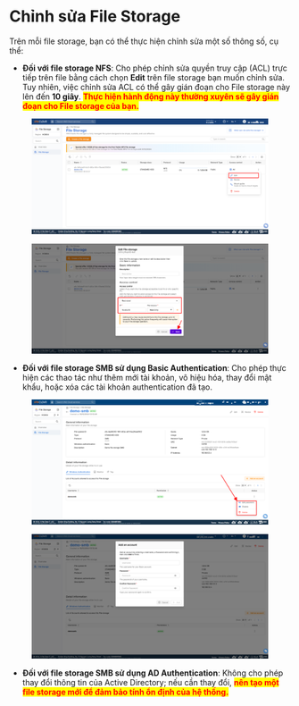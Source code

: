 # Chỉnh sửa File Storage

Trên mỗi file storage, bạn có thể thực hiện chỉnh sửa một số thông số, cụ thể:

* **Đối với file storage NFS**: Cho phép chỉnh sửa quyền truy cập (ACL) trực tiếp trên file bằng cách chọn **Edit** trên file storage bạn muốn chỉnh sửa. Tuy nhiên, việc chỉnh sửa ACL có thể gây gián đoạn cho File storage này lên đến **10 giây**. <mark style="color:red;">**Thực hiện hành động này thường xuyên sẽ gây gián đoạn cho File storage của bạn.**</mark>

<figure><img src="../../../.gitbook/assets/image (2) (1) (1) (1) (1) (1) (1) (1) (1) (1) (1) (1).png" alt=""><figcaption></figcaption></figure>

<figure><img src="../../../.gitbook/assets/image (3) (1) (1) (1) (1) (1) (1) (1) (1) (1) (1).png" alt=""><figcaption></figcaption></figure>

* **Đối với file storage SMB sử dụng Basic Authentication**: Cho phép thực hiện các thao tác như thêm mới tài khoản, vô hiệu hóa, thay đổi mật khẩu, hoặc xóa các tài khoản authentication đã tạo.

<figure><img src="../../../.gitbook/assets/image (911).png" alt=""><figcaption></figcaption></figure>

<figure><img src="../../../.gitbook/assets/image (912).png" alt=""><figcaption></figcaption></figure>

* **Đối với file storage SMB sử dụng AD Authentication**: Không cho phép thay đổi thông tin của Active Directory; nếu cần thay đổi, <mark style="color:red;">**nên tạo một file storage mới để đảm bảo tính ổn định của hệ thống.**</mark>
